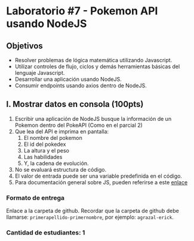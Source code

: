 # Laboratorio #7 - Pokemon API usando NodeJS

## **Objetivos**

- Resolver problemas de lógica matemática utilizando Javascript.
- Utilizar controles de flujo, ciclos y demás herramientas básicas del lenguaje Javascript.
- Desarrollar una aplicación usando NodeJS.
- Consumir endpoints usando axios dentro de NodeJS.

## **I. Mostrar datos en consola (100pts)**

1. Escribir una aplicación de NodeJS busque la información de un Pokemon dentro del PokeAPI (Como en el parcial 2)
2. Que lea del API e imprima en pantalla:
    1. El nombre del pokemon
    2. El id del pokedex
    3. La altura y el peso
    4. Las habilidades
    5. Y, la cadena de evolución.
3. No se evaluará estructura de código.
4. El valor de entrada puede ser una variable predefinida en el código.
5. Para documentación general sobre JS, pueden referirse a este [enlace](https://github.com/peqadev/javascript-desde-cero)

### **Formato de entrega**

Enlace a la carpeta de github. Recordar que la carpeta de github debe llamarse: `primerapellido-primernombre`, por ejemplo: `agrazal-erick`.

### **Cantidad de estudiantes**: 1
